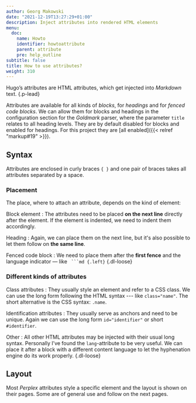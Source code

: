 ```yaml
---
author: Georg Makowski
date: "2021-12-19T13:27:29+01:00"
description: Inject attributes into rendered HTML elements
menu:
  doc:
    name: Howto
    identifier: howtoattribute
    parent: attribute
    pre: help_outline
subtitle: false
title: How to use attributes?
weight: 310
---
```


Hugo’s attributes are HTML attributes, which get injected into _Markdown_ text.
{.p-lead} <!--more-->

Attributes are available for all kinds of _blocks_, for _headings_ and for _fenced code blocks_. We can allow them for blocks and headings in the configuration section for the _Goldmark_ parser, where the parameter `title` relates to all heading levels. They are by default disabled for blocks and enabled for headings. For this project they are [all enabled]({{< relref "markup#19" >}}).

## Syntax

Attributes are enclosed in curly braces `{ }` and one pair of braces takes all attributes separated by a space.

### Placement
The place, where to attach an attribute, depends on the kind of element:

Block element
: The attributes need to be placed **on the next line** directly after the element. If the element is indented, we need to indent them accordingly.

Heading
: Again, we can place them on the next line, but it's also possible to let them follow on **the same line**.

Fenced code block
: We need to place them after the **first fence** and the language indicator — like `` ```md {.left}``
{.dl-loose}

### Different kinds of attributes

Class attributes
: They usually style an element and refer to a CSS class. We can use the long form following the HTML syntax --- like `class="name"`. The short alternative is the CSS syntax: `.name`.  

Identification attributes
: They usually serve as anchors and need to be unique. Again we can use the long form `id="identifier"` or short `#identifier`.

Other
: All other HTML attributes may be injected with their usual long syntax. Personally I’ve found the `lang`-attribute to be very useful. We can place it after a block with a different content language to let the hyphenation engine do its work properly.
{.dl-loose}

## Layout
Most _Perplex_ attributes style a specific element and the layout is shown on their pages. Some are of general use and follow on the next pages.
